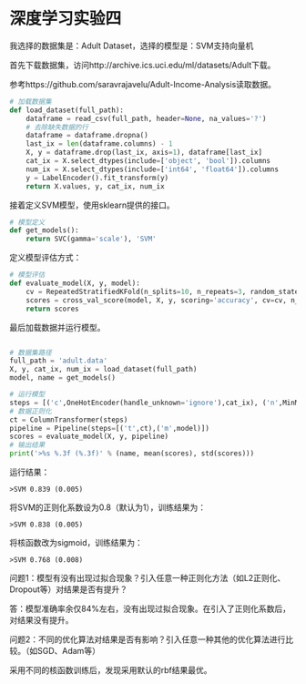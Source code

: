 # 深度学习实验四


我选择的数据集是：Adult Dataset，选择的模型是：SVM支持向量机

首先下载数据集，访问http://archive.ics.uci.edu/ml/datasets/Adult下载。

参考https://github.com/saravrajavelu/Adult-Income-Analysis读取数据。

```py
# 加载数据集
def load_dataset(full_path):
    dataframe = read_csv(full_path, header=None, na_values='?')
    # 去除缺失数据的行
    dataframe = dataframe.dropna()
    last_ix = len(dataframe.columns) - 1
    X, y = dataframe.drop(last_ix, axis=1), dataframe[last_ix]
    cat_ix = X.select_dtypes(include=['object', 'bool']).columns
    num_ix = X.select_dtypes(include=['int64', 'float64']).columns
    y = LabelEncoder().fit_transform(y)
    return X.values, y, cat_ix, num_ix

```

接着定义SVM模型，使用sklearn提供的接口。

```py
# 模型定义
def get_models():
    return SVC(gamma='scale'), 'SVM'
```

定义模型评估方式：

```py
# 模型评估
def evaluate_model(X, y, model):
    cv = RepeatedStratifiedKFold(n_splits=10, n_repeats=3, random_state=1)
    scores = cross_val_score(model, X, y, scoring='accuracy', cv=cv, n_jobs=-1)
    return scores

```

最后加载数据并运行模型。

```py

# 数据集路径
full_path = 'adult.data'
X, y, cat_ix, num_ix = load_dataset(full_path)
model, name = get_models()

# 运行模型
steps = [('c',OneHotEncoder(handle_unknown='ignore'),cat_ix), ('n',MinMaxScaler(),num_ix)]
# 数据正则化
ct = ColumnTransformer(steps)
pipeline = Pipeline(steps=[('t',ct),('m',model)])
scores = evaluate_model(X, y, pipeline)
# 输出结果
print('>%s %.3f (%.3f)' % (name, mean(scores), std(scores)))
```

运行结果：

```
>SVM 0.839 (0.005)
```

将SVM的正则化系数设为0.8（默认为1），训练结果为：

```
>SVM 0.838 (0.005)
```

将核函数改为sigmoid，训练结果为：

```
>SVM 0.768 (0.008)
```


问题1：模型有没有出现过拟合现象？引入任意一种正则化方法（如L2正则化、Dropout等）对结果是否有提升？

答：模型准确率余仅84%左右，没有出现过拟合现象。在引入了正则化系数后，对结果没有提升。


问题2：不同的优化算法对结果是否有影响？引入任意一种其他的优化算法进行比较。（如SGD、Adam等）

采用不同的核函数训练后，发现采用默认的rbf结果最优。

